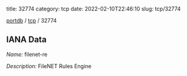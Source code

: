 title: 32774
category: tcp
date: 2022-02-10T22:46:10
slug: tcp/32774

[portdb](/) / [tcp](/category/tcp.html) / 32774


## IANA Data

_Name:_ filenet-re

_Description:_ FileNET Rules Engine

